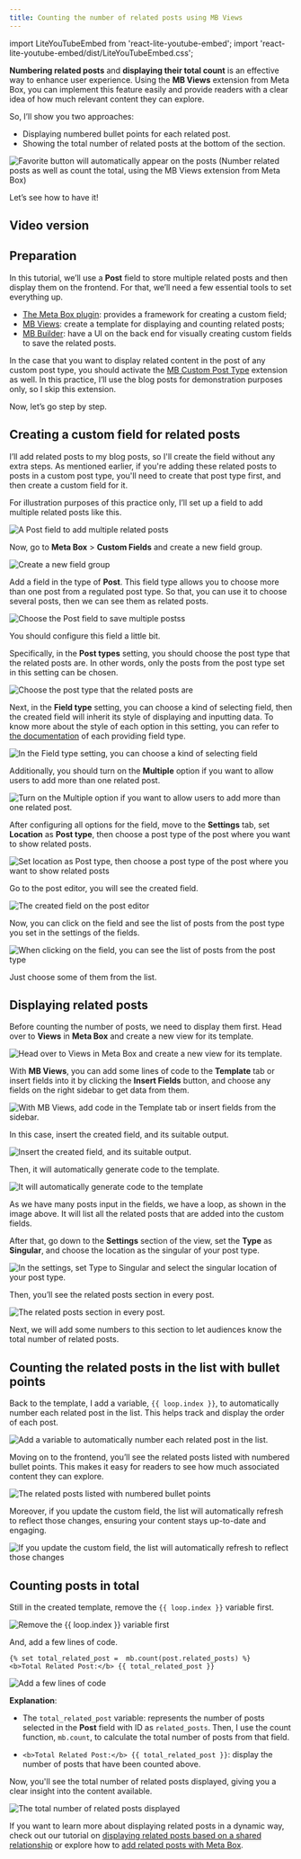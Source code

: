```yaml
---
title: Counting the number of related posts using MB Views
---
```


import LiteYouTubeEmbed from 'react-lite-youtube-embed';
import 'react-lite-youtube-embed/dist/LiteYouTubeEmbed.css';

**Numbering related posts** and **displaying their total count** is an effective way to enhance user experience. Using the **MB Views** extension from Meta Box, you can implement this feature easily and provide readers with a clear idea of how much relevant content they can explore.

So, I’ll show you two approaches:

* Displaying numbered bullet points for each related post.
* Showing the total number of related posts at the bottom of the section.

![Favorite button will automatically appear on the posts](https://imgur.elightup.com/e654M8s.png)
(Number related posts as well as count the total, using the MB Views extension from Meta Box)

Let’s see how to have it!

## Video version

<LiteYouTubeEmbed id='hiMeLkGX1QA' />

## Preparation

In this tutorial, we’ll use a **Post** field to store multiple related posts and then display them on the frontend. For that, we’ll need a few essential tools to set everything up.

* [The Meta Box plugin](https://wordpress.org/plugins/meta-box/): provides a framework for creating a custom field;
* [MB Views](https://metabox.io/plugins/mb-views/): create a template for displaying and counting related posts;
* [MB Builder](https://metabox.io/plugins/meta-box-builder/): have a UI on the back end for visually creating custom fields to save the related posts.

In the case that you want to display related content in the post of any custom post type, you should activate the [MB Custom Post Type](https://metabox.io/plugins/custom-post-type/) extension as well. In this practice, I’ll use the blog posts for demonstration purposes only, so I skip this extension.

Now, let’s go step by step.

## Creating a custom field for related posts

I’ll add related posts to my blog posts, so I'll create the field without any extra steps. As mentioned earlier, if you're adding these related posts to posts in a custom post type, you'll need to create that post type first, and then create a custom field for it.

For illustration purposes of this practice only, I’ll set up a field to add multiple related posts like this.

![A Post field to add multiple related posts](https://imgur.elightup.com/drvwc77.png)

Now, go to **Meta Box** > **Custom Fields** and create a new field group.

![Create a new field group](https://imgur.elightup.com/t1ZUWwN.png)

Add a field in the type of **Post**. This field type allows you to choose more than one post from a regulated post type. So that, you can use it to choose several posts, then we can see them as related posts.

![Choose the Post field to save multiple postss](https://imgur.elightup.com/q0YPZ6V.png)

You should configure this field a little bit.

Specifically, in the **Post types** setting, you should choose the post type that the related posts are. In other words, only the posts from the post type set in this setting can be chosen.

![Choose the post type that the related posts are](https://imgur.elightup.com/iYt03A4.png)

Next, in the **Field type** setting, you can choose a kind of selecting field, then the created field will inherit its style of displaying and inputting data. To know more about the style of each option in this setting, you can refer to [the documentation](https://docs.metabox.io/fields/post/#settings) of each providing field type.

![In the Field type setting, you can choose a kind of selecting field](https://imgur.elightup.com/IZyvaRW.png)

Additionally, you should turn on the **Multiple** option if you want to allow users to add more than one related post.

![Turn on the Multiple option if you want to allow users to add more than one related post.](https://imgur.elightup.com/XHMrxFk.png)

After configuring all options for the field, move to the **Settings** tab, set **Location** as **Post type**, then choose a post type of the post where you want to show related posts.

![Set location as Post type, then choose a post type of the post where you want to show related posts](https://imgur.elightup.com/gHzA4i4.png)

Go to the post editor, you will see the created field.

![The created field on the post editor](https://imgur.elightup.com/QIzQrL4.png)

Now, you can click on the field and see the list of posts from the post type you set in the settings of the fields.

![When clicking on the field, you can see the list of posts from the post type](https://imgur.elightup.com/AT5fy49.png)

Just choose some of them from the list.

## Displaying related posts

Before counting the number of posts, we need to display them first. Head over to **Views** in **Meta Box** and create a new view for its template.

![Head over to Views in Meta Box and create a new view for its template.](https://imgur.elightup.com/Bn7Dfnj.png)

With **MB Views**, you can add some lines of code to the **Template** tab or insert fields into it by clicking the **Insert Fields** button, and choose any fields on the right sidebar to get data from them.

![With MB Views, add code in the Template tab or insert fields from the sidebar.](https://imgur.elightup.com/bEJzhYo.png)

In this case, insert the created field, and its suitable output.

![Insert the created field, and its suitable output.](https://imgur.elightup.com/73YssjW.png)

Then, it will automatically generate code to the template.

![It will automatically generate code to the template](https://imgur.elightup.com/dZU05me.png)

As we have many posts input in the fields, we have a loop, as shown in the image above. It will list all the related posts that are added into the custom fields.

After that, go down to the **Settings** section of the view, set the **Type** as **Singular**, and choose the location as the singular of your post type.

![In the settings, set Type to Singular and select the singular location of your post type.](https://imgur.elightup.com/AdmRKNd.png)

Then, you’ll see the related posts section in every post.

![The related posts section in every post.](https://imgur.elightup.com/tDqagpO.png)

Next, we will add some numbers to this section to let audiences know the total number of related posts.

## Counting the related posts in the list with bullet points

Back to the template, I add a variable, `{{ loop.index }}`, to automatically number each related post in the list. This helps track and display the order of each post.

![Add a variable to automatically number each related post in the list.](https://imgur.elightup.com/PfMnRDW.png)

Moving on to the frontend, you’ll see the related posts listed with numbered bullet points. This makes it easy for readers to see how much associated content they can explore.

![The related posts listed with numbered bullet points](https://imgur.elightup.com/wwRx49X.png)

Moreover, if you update the custom field, the list will automatically refresh to reflect those changes, ensuring your content stays up-to-date and engaging.

![If you update the custom field, the list will automatically refresh to reflect those changes](https://imgur.elightup.com/bYJv1E7.gif)

## Counting posts in total

Still in the created template, remove the `{{ loop.index }}` variable first.

![Remove the {{ loop.index }} variable first](https://imgur.elightup.com/PfMnRDW.png)

And, add a few lines of code.

```
{% set total_related_post =  mb.count(post.related_posts) %}
<b>Total Related Post:</b> {{ total_related_post }}
```

![Add a few lines of code](https://imgur.elightup.com/oqmUC3y.png)

**Explanation**:

* The `total_related_post` variable: represents the number of posts selected in the **Post** field with ID as `related_posts`. Then, I use the count function, `mb.count`, to calculate the total number of posts from that field.

* `<b>Total Related Post:</b> {{ total_related_post }}`: display the number of posts that have been counted above.

Now, you'll see the total number of related posts displayed, giving you a clear insight into the content available.

![The total number of related posts displayed](https://imgur.elightup.com/9hK72Et.png)

If you want to learn more about displaying related posts in a dynamic way, check out our tutorial on [displaying related posts based on a shared relationship](https://docs.metabox.io/tutorials/create-relationships-mb-views/) or explore how to [add related posts with Meta Box](https://docs.metabox.io/tutorials/add-related-posts/).
